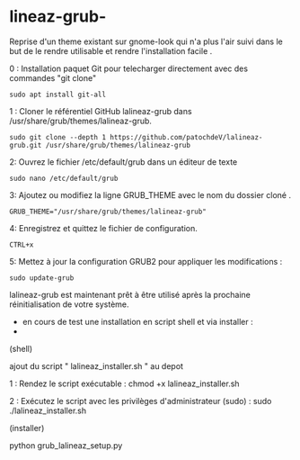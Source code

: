 # lineaz-grub-
Reprise d'un theme existant sur gnome-look qui n'a plus l'air suivi dans le but de le rendre utilisable et rendre l'installation facile .

0 : Installation paquet Git pour telecharger directement avec des commandes "git clone"

    sudo apt install git-all 

1 : Cloner le référentiel GitHub lalineaz-grub dans /usr/share/grub/themes/lalineaz-grub.

    sudo git clone --depth 1 https://github.com/patochdeV/lalineaz-grub.git /usr/share/grub/themes/lalineaz-grub

2: Ouvrez le fichier /etc/default/grub dans un éditeur de texte 

    sudo nano /etc/default/grub

3: Ajoutez ou modifiez la ligne GRUB_THEME avec le nom du dossier cloné .

    GRUB_THEME="/usr/share/grub/themes/lalineaz-grub"

4: Enregistrez et quittez le fichier de configuration.

    CTRL+x

5: Mettez à jour la configuration GRUB2 pour appliquer les modifications :

    sudo update-grub

lalineaz-grub est maintenant prêt à être utilisé après la prochaine réinitialisation de votre système.



- en cours de test une installation en script shell et via installer :
- 
(shell)

  ajout du script " lalineaz_installer.sh " au depot 

  1 : Rendez le script exécutable : chmod +x lalineaz_installer.sh

  2 : Exécutez le script avec les privilèges d'administrateur (sudo) : sudo ./lalineaz_installer.sh

  (installer)

  python grub_lalineaz_setup.py

  

